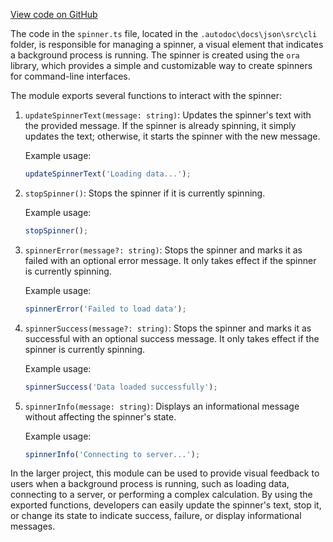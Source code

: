 [View code on GitHub](https://github.com/context-labs/autodoc/.autodoc\docs\json\src\cli)

The code in the `spinner.ts` file, located in the `.autodoc\docs\json\src\cli` folder, is responsible for managing a spinner, a visual element that indicates a background process is running. The spinner is created using the `ora` library, which provides a simple and customizable way to create spinners for command-line interfaces.

The module exports several functions to interact with the spinner:

1. `updateSpinnerText(message: string)`: Updates the spinner's text with the provided message. If the spinner is already spinning, it simply updates the text; otherwise, it starts the spinner with the new message.

   Example usage:
   ```javascript
   updateSpinnerText('Loading data...');
   ```

2. `stopSpinner()`: Stops the spinner if it is currently spinning.

   Example usage:
   ```javascript
   stopSpinner();
   ```

3. `spinnerError(message?: string)`: Stops the spinner and marks it as failed with an optional error message. It only takes effect if the spinner is currently spinning.

   Example usage:
   ```javascript
   spinnerError('Failed to load data');
   ```

4. `spinnerSuccess(message?: string)`: Stops the spinner and marks it as successful with an optional success message. It only takes effect if the spinner is currently spinning.

   Example usage:
   ```javascript
   spinnerSuccess('Data loaded successfully');
   ```

5. `spinnerInfo(message: string)`: Displays an informational message without affecting the spinner's state.

   Example usage:
   ```javascript
   spinnerInfo('Connecting to server...');
   ```

In the larger project, this module can be used to provide visual feedback to users when a background process is running, such as loading data, connecting to a server, or performing a complex calculation. By using the exported functions, developers can easily update the spinner's text, stop it, or change its state to indicate success, failure, or display informational messages.
